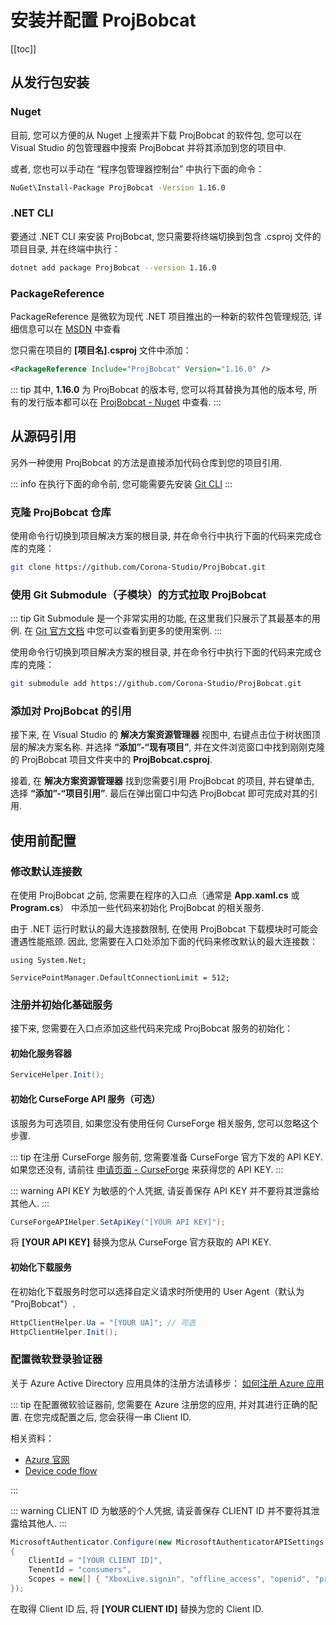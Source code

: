 # 安装并配置 ProjBobcat

[[toc]]

## 从发行包安装

### Nuget

目前, 您可以方便的从 Nuget 上搜索并下载 ProjBobcat 的软件包, 您可以在 Visual Studio 的包管理器中搜索 ProjBobcat 并将其添加到您的项目中. 

或者, 您也可以手动在 “程序包管理器控制台” 中执行下面的命令：
```bash
NuGet\Install-Package ProjBobcat -Version 1.16.0
```

### .NET CLI

要通过 .NET CLI 来安装 ProjBobcat, 您只需要将终端切换到包含 .csproj 文件的项目目录, 并在终端中执行：
```bash
dotnet add package ProjBobcat --version 1.16.0
```

### PackageReference

PackageReference 是微软为现代 .NET 项目推出的一种新的软件包管理规范, 
详细信息可以在 [MSDN](https://learn.microsoft.com/en-us/nuget/consume-packages/package-references-in-project-files)
中查看

您只需在项目的 **[项目名].csproj** 文件中添加：
```xml
<PackageReference Include="ProjBobcat" Version="1.16.0" />
```

::: tip
其中, **1.16.0** 为 ProjBobcat 的版本号, 您可以将其替换为其他的版本号, 
所有的发行版本都可以在 [ProjBobcat - Nuget](https://www.nuget.org/packages/ProjBobcat#versions-body-tab) 中查看. 
:::

## 从源码引用

另外一种使用 ProjBobcat 的方法是直接添加代码仓库到您的项目引用. 

::: info
在执行下面的命令前, 您可能需要先安装 [Git CLI](https://git-scm.com/)
:::

### 克隆 ProjBobcat 仓库

使用命令行切换到项目解决方案的根目录, 并在命令行中执行下面的代码来完成仓库的克隆：

```bash
git clone https://github.com/Corona-Studio/ProjBobcat.git
```

### 使用 Git Submodule（子模块）的方式拉取 ProjBobcat

::: tip
Git Submodule 是一个非常实用的功能, 在这里我们只展示了其最基本的用例. 
在 [Git 官方文档](https://git-scm.com/book/en/v2/Git-Tools-Submodules) 中您可以查看到更多的使用案例. 
:::

使用命令行切换到项目解决方案的根目录, 并在命令行中执行下面的代码来完成仓库的克隆：

```bash
git submodule add https://github.com/Corona-Studio/ProjBobcat.git
```

### 添加对 ProjBobcat 的引用

接下来, 在 Visual Studio 的 **解决方案资源管理器** 视图中, 右键点击位于树状图顶层的解决方案名称. 
并选择 **“添加”-“现有项目”**, 并在文件浏览窗口中找到刚刚克隆的 ProjBobcat 项目文件夹中的 **ProjBobcat.csproj**. 

接着, 在 **解决方案资源管理器** 找到您需要引用 ProjBobcat 的项目, 并右键单击, 选择 **“添加”-“项目引用”**. 
最后在弹出窗口中勾选 ProjBobcat 即可完成对其的引用. 

## 使用前配置

### 修改默认连接数

在使用 ProjBobcat 之前, 您需要在程序的入口点（通常是 **App.xaml.cs** 或 **Program.cs**）
中添加一些代码来初始化 ProjBobcat 的相关服务. 

由于 .NET 运行时默认的最大连接数限制, 在使用 ProjBobcat 下载模块时可能会遭遇性能瓶颈. 
因此, 您需要在入口处添加下面的代码来修改默认的最大连接数：

```c#{3}
using System.Net;

ServicePointManager.DefaultConnectionLimit = 512;
```

### 注册并初始化基础服务

接下来, 您需要在入口点添加这些代码来完成 ProjBobcat 服务的初始化：

#### 初始化服务容器

```c#
ServiceHelper.Init();
```

#### 初始化 CurseForge API 服务（可选）

该服务为可选项目, 如果您没有使用任何 CurseForge 相关服务, 您可以忽略这个步骤. 

::: tip
在注册 CurseForge 服务前, 您需要准备 CurseForge 官方下发的 API KEY. 
如果您还没有, 请前往 [申请页面 - CurseForge](https://support.curseforge.com/en/support/solutions/articles/9000208346-about-the-curseforge-api-and-how-to-apply-for-a-key)
来获得您的 API KEY. 
:::

::: warning
API KEY 为敏感的个人凭据, 请妥善保存 API KEY 并不要将其泄露给其他人. 
:::

```c#
CurseForgeAPIHelper.SetApiKey("[YOUR API KEY]");
```

将 **[YOUR API KEY]** 替换为您从 CurseForge 官方获取的 API KEY. 

#### 初始化下载服务

在初始化下载服务时您可以选择自定义请求时所使用的 User Agent（默认为 "ProjBobcat"）. 

```c#
HttpClientHelper.Ua = "[YOUR UA]"; // 可选
HttpClientHelper.Init();
```

### 配置微软登录验证器

关于 Azure Active Directory 应用具体的注册方法请移步：
[如何注册 Azure 应用](/zhCN/projbobcat/createNewAzureApp)

::: tip
在配置微软验证器前, 您需要在 Azure 注册您的应用, 并对其进行正确的配置. 
在您完成配置之后, 您会获得一串 Client ID. 

相关资料：

- [Azure 官网](https://azure.microsoft.com/en-us/)
- [Device code flow](https://learn.microsoft.com/en-us/azure/active-directory/develop/scenario-desktop-acquire-token-device-code-flow?tabs=dotnet)

:::

::: warning
CLIENT ID 为敏感的个人凭据, 请妥善保存 CLIENT ID 并不要将其泄露给其他人. 
:::

```c#
MicrosoftAuthenticator.Configure(new MicrosoftAuthenticatorAPISettings
{
    ClientId = "[YOUR CLIENT ID]",
    TenentId = "consumers",
    Scopes = new[] { "XboxLive.signin", "offline_access", "openid", "profile", "email" }
});
```

在取得 Client ID 后, 将 **[YOUR CLIENT ID]** 替换为您的 Client ID. 
